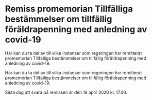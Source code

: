 # Remiss promemorian Tillfälliga bestämmelser om tillfällig föräldrapenning med anledning av covid-19

Här kan du ta del av till vilka instanser som regeringen har remitterat promemorian Tillfälliga bestämmelser om tillfällig föräldrapenning med anledning av covid-19.

Här kan du ta del av till vilka instanser som regeringen har remitterat promemorian Tillfälliga bestämmelser om tillfällig föräldrapenning med anledning av covid-19.

Sista dag att svara på remissen är den 16 april 2020 kl. 17.00.
